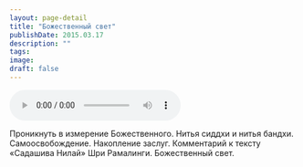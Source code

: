 ```yaml
---
layout: page-detail
title: "Божественный свет"
publishDate: 2015.03.17
description: ""
tags:
image:
draft: false
---
```


<audio title="2015.03.17 - Божественный свет.mp3" src="https://filer-api.advayta.org/v1.0/public/files/74649" controls=""></audio>

 Проникнуть в измерение Божественного. Нитья сиддхи и нитья бандхи. Самоосвобождение. Накопление заслуг. Комментарий к тексту «Садашива Нилай» Шри Рамалинги. Божественный свет. 

  
